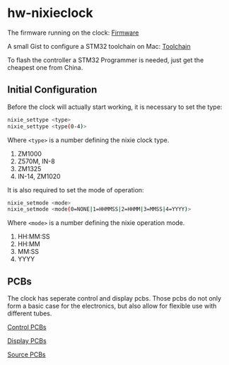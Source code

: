 # hw-nixieclock

The firmware running on the clock: [Firmware](https://github.com/jan1s/fw-clock)

A small Gist to configure a STM32 toolchain on Mac: [Toolchain](https://jan1s.github.io)

To flash the controller a STM32 Programmer is needed, just get the cheapest one from China.

## Initial Configuration

Before the clock will actually start working, it is necessary to set the type:

```bash
nixie_settype <type>
nixie_settype <type(0-4)>
```

Where `<type>` is a number defining the nixie clock type.

1. ZM1000
2. Z570M, IN-8
3. ZM1325
4. IN-14, ZM1020

It is also required to set the mode of operation:

```bash
nixie_setmode <mode>
nixie_setmode <mode(0=NONE|1=HHMMSS|2=HHMM|3=MMSS|4=YYYY)>
```

Where `<mode>` is a number defining the nixie operation mode.

1. HH:MM:SS
2. HH:MM
3. MM:SS
4. YYYY

## PCBs

The clock has seperate control and display pcbs. Those pcbs do not only form a basic case for the electronics, but also allow for flexible use with different tubes.

[Control PCBs](layout/control)

[Display PCBs](layout/display)

[Source PCBs](layout/source)

